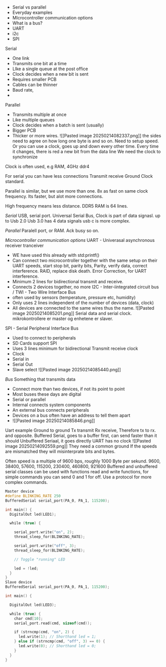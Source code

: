 - Serial vs parallel
- Everyday examples
- MIcrocontroller communication options
- What is a bus?
- UART
- i2c
- SPI

Serial
- One link
- Transmits one bit at a time
- LIke a single queue at the post office
- Clock decides when a new bit is sent
- Requires smaller PCB
- Cables can be thinner
- Baud rate, 
- 

Parallel 
- Transmits multiple at once
- Like multiple queues 
- Clock decides when a batch is sent (usually)
- Bigger PCB
- Thicker or more wires.
![[Pasted image 20250214082337.png]]
the sides need to agree on how long one byte is and so on. 
Need to setup speed.
Or you can use a clock, goes up and down every other time. Every time it changes, there is red a new bit from the data line
We need the clock to synchronize

Clock is often used, e.g RAM, 4GHz ddr4

For serial you can have less connections
Transmit receive Ground Clock standard. 

Parallel is similar, but we use more than one. 8x as fast on same clock frequency.
Its faster, but alot more connections.

High frequency means less distance. DDR5 RAM is 64 lines. 

*Serial*
USB, serial port.
Universal Serial Bus, 
Clock is part of data signasl. up to Usb 2.0
Usb 3.0 has 4 data signals usb c is more complex.

*Parallel*
Paralell port, or RAM.
Ack busy so on.

*Microcontroller communication options*
UART - Univerasal asynchronous receiver tranceiver
- WE have used this already with std:printf()
- Can connect two microcontroller together with the same setup on their UART speeds, start stop bit, parity bits, Parity, verify data, correct interference. RAID, replace disk death. Error Correction, for UART interference. 
- Minimum 2 lines for bidirectional transmit and receive.
- Connects 2 devices together, no more
I2C - Inter-iintegrated circuit bus / TWI - Two Wire Interface Bus
- often used by sensors (temperature, pressure etc, humidity)
- Only uses 2 lines independent of the number of devices (data, clock)
- All devices are connected to the same wires thus the name.
![[Pasted image 20250214085201.png]]
Serial data and serial clock.
mikrokontrollere er master og enhetene er slaver.

SPI - Serial Peripheral Interface Bus
- Used to connect to peripherals
- SD Cards support SPI
- Uses 3 lines minimum for bidirectional Transmit receive clock
- Clock
- Serial in
- Serial Out
- Slave select
![[Pasted image 20250214085440.png]]

*Bus*
Something that transmits data
- Connect more than two devices, if not its point to point
-  Most buses these days are digital
- Serial or parallel
- Internal connects system components
- An external bus connects peripherals
- Devices on a bus often have an address to tell them apart
- ![[Pasted image 20250214085846.png]]

Uart example
Ground to ground
Tx transmit
Rx receive,
Therefore tx to rx.
and opposite.
Buffered Serial, goes to a buffer first, can send faster than it should 
Unbuffered Seriaal, it goes directly
UART has no clock
![[Pasted image 20250214092559.png]]
They need a common ground
If the speeds are mismatched they will misinterprate bits and bytes.

Often speed is a multiple of 9600 bps, roughly 1000 Byte per sekund. 
9600, 38400, 57600, 115200, 230400, 460800, 921600
Buffered and unbuffered serial classes can be used with functions read and write functions, for simple commands you can send 0 and 1 for off.
Use a protocol for more complex commands.
```cpp
Master device
#define BLINKING_RATE 250
BufferedSerial serial_port(PA_0, PA_1, 115200);

int main() {
  DigitalOut led(LED1);

  while (true) {

    serial_port.write("on", 2);
    thread_sleep_for(BLINKING_RATE);

    serial_port.write("off", 3);
    thread_sleep_for(BLINKING_RATE);

    // Toggle "running" LED

    led = !led;
  }
}
Slave device
BufferedSerial serial_port(PA_0, PA_1, 115200);

int main() {

  DigitalOut led(LED3);

  while (true) {
    char cmd[10];
    serial_port.read(cmd, sizeof(cmd));

    if (strncmp(cmd, "on", 2) {
      led.write(1); // Shorthand led = 1;
    } else if (strncmp(cmd, "off", 3) == 0) {
      led.write(0); // Shorthand led = 0;
    }
  }
}
```

